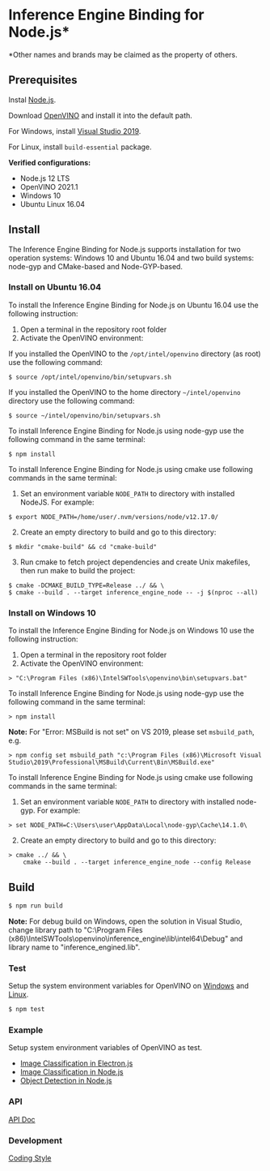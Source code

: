 # Inference Engine Binding for Node.js*

*Other names and brands may be claimed as the property of others.

## Prerequisites

Instal [Node.js](https://nodejs.org/).

Download [OpenVINO](https://software.intel.com/en-us/openvino-toolkit/choose-download/) and install it into the default path.

For Windows, install [Visual Studio 2019](https://visualstudio.microsoft.com/vs/).

For Linux, install `build-essential` package.

**Verified configurations:**
  * Node.js 12 LTS
  * OpenVINO 2021.1
  * Windows 10
  * Ubuntu Linux 16.04

## Install

The Inference Engine Binding for Node.js supports installation for two operation systems: Windows 10 and Ubuntu 16.04 and
two build systems: node-gyp and CMake-based and Node-GYP-based. 

### Install on Ubuntu 16.04

To install the Inference Engine Binding for Node.js on Ubuntu 16.04 use the following instruction:
1. Open a terminal in the repository root folder
2. Activate the OpenVINO environment:

If you installed the OpenVINO to the `/opt/intel/openvino` directory (as root) use the following command:

```shell script
$ source /opt/intel/openvino/bin/setupvars.sh
```

If you installed the OpenVINO to the home directory `~/intel/openvino` directory use the following command:

```shell script
$ source ~/intel/openvino/bin/setupvars.sh
```

To install Inference Engine Binding for Node.js using node-gyp use the following command in the same terminal:

```shell script
$ npm install
```

To install Inference Engine Binding for Node.js using cmake use following commands in the same terminal:

1. Set an environment variable `NODE_PATH` to directory with installed NodeJS. For example:
```shell script
$ export NODE_PATH=/home/user/.nvm/versions/node/v12.17.0/
```

2. Create an empty directory to build and go to this directory:
```shell script
$ mkdir "cmake-build" && cd "cmake-build"
```

3. Run cmake to fetch project dependencies and create Unix makefiles, then run make to build the project:
```shell script
$ cmake -DCMAKE_BUILD_TYPE=Release ../ && \
$ cmake --build . --target inference_engine_node -- -j $(nproc --all)
```

### Install on Windows 10

To install the Inference Engine Binding for Node.js on Windows 10 use the following instruction:
1. Open a terminal in the repository root folder
2. Activate the OpenVINO environment:
```shell script
> "C:\Program Files (x86)\IntelSWTools\openvino\bin\setupvars.bat"
```

To install Inference Engine Binding for Node.js using node-gyp use the following command in the same terminal:
```shell script
> npm install
```

**Note:** For "Error: MSBuild is not set" on VS 2019, please set `msbuild_path`, e.g.
```
> npm config set msbuild_path "c:\Program Files (x86)\Microsoft Visual Studio\2019\Professional\MSBuild\Current\Bin\MSBuild.exe"
```

To install Inference Engine Binding for Node.js using cmake use following commands in the same terminal:
1. Set an environment variable `NODE_PATH` to directory with installed node-gyp. For example:

```shell script
> set NODE_PATH=C:\Users\user\AppData\Local\node-gyp\Cache\14.1.0\
```

2. Create an empty directory to build and go to this directory:

```shell script
> cmake ../ && \
    cmake --build . --target inference_engine_node --config Release
```

## Build
```sh
$ npm run build
```

**Note:** For debug build on Windows, open the solution in Visual Studio, change library path to "C:\Program Files (x86)\IntelSWTools\openvino\inference_engine\lib\intel64\Debug" and library name to "inference_engined.lib".

### Test

Setup the system environment variables for OpenVINO on [Windows](https://docs.openvinotoolkit.org/2020.1/_docs_install_guides_installing_openvino_windows.html#set-the-environment-variables) and [Linux](https://docs.openvinotoolkit.org/2020.1/_docs_install_guides_installing_openvino_linux.html#set-the-environment-variables).

```sh
$ npm test
```

### Example

Setup system environment variables of OpenVINO as test.

 * [Image Classification in Electron.js](example/hello_classification_electron/README.md)
 * [Image Classification in Node.js](example/hello_classification_node/README.md)
 * [Object Detection in Node.js](example/hello_object_detection_ssd_node/README.md)

### API

[API Doc](doc/api.md)

### Development

[Coding Style](doc/coding_style.md)
